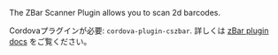 
The ZBar Scanner Plugin allows you to scan 2d barcodes.

Cordovaプラグインが必要: `cordova-plugin-cszbar`. 詳しくは [zBar plugin docs](https://github.com/tjwoon/csZBar) をご覧ください。
